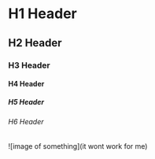 # H1 Header
## H2 Header
### H3 Header
#### H4 Header
##### H5 Header
###### H6 Header
![image of something](it wont work for me)

